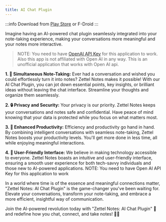 ```yaml
---
title: AI Chat Plugin
---
```


:::info
Download from [Play Store](https://play.google.com/store/apps/details?id=org.eu.thedoc.zettelnotes.buttons.chat) or F-Droid
:::

Imagine having an AI-powered chat plugin seamlessly integrated into your note-taking experience, making your conversations more meaningful and your notes more interactive.

> NOTE: You need to have [OpenAI API Key](https://platform.openai.com/account/api-keys) for this application to work. Also this app is not affiliated with Open AI in any way. This is an unofficial application that works with Open AI api.


**1. 📝 Simultaneous Note-Taking:**
Ever had a conversation and wished you could effortlessly turn it into notes? Zettel Notes makes it possible! With our AI Chat Plugin, you can jot down essential points, key insights, or brilliant ideas without leaving the chat interface. Streamline your thoughts and organize them seamlessly.

**2. 🔒 Privacy and Security:**
Your privacy is our priority. Zettel Notes keeps your conversations and notes safe and confidential. Have peace of mind knowing that your data is protected while you focus on what matters most.

**3. 🚀 Enhanced Productivity:**
Efficiency and productivity go hand in hand. By combining intelligent conversations with seamless note-taking, Zettel Notes boosts your productivity levels. You'll get more done in less time, all while enjoying meaningful interactions.

**4. 🌟 User-Friendly Interface:**
We believe in making technology accessible to everyone. Zettel Notes boasts an intuitive and user-friendly interface, ensuring a smooth user experience for both tech-savvy individuals and those new to AI-powered applications.
NOTE: You need to have Open AI API Key for this application to work

In a world where time is of the essence and meaningful connections matter, "Zettel Notes: AI Chat Plugin" is the game-changer you've been waiting for. Elevate your conversations, transform your note-taking, and embrace a more efficient, insightful way of communication.

Join the AI-powered revolution today with "Zettel Notes: AI Chat Plugin" 🚀 and redefine how you chat, connect, and take notes! 💬📝